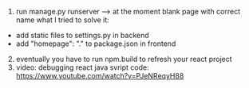 1) run manage.py runserver --> at the moment blank page with correct name 
what I tried to solve it:
  - add static files to settings.py in backend
  - add "homepage": "." to package.json in frontend
2) eventually you have to run npm.build to refresh your react project 
3) video: debugging react java svript code: https://www.youtube.com/watch?v=PJeNReqyH88

